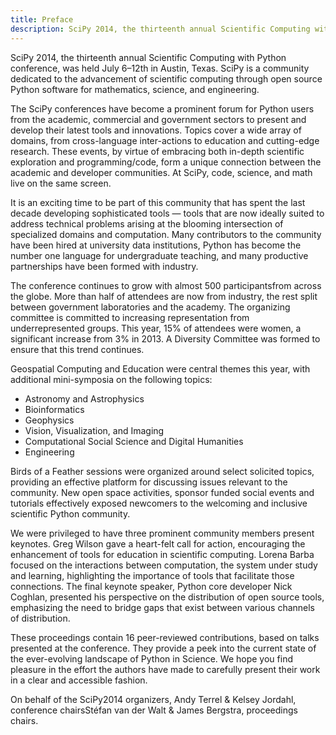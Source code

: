 ```yaml
---
title: Preface
description: SciPy 2014, the thirteenth annual Scientific Computing with Python conference, was held July 6–12th in Austin, Texas. SciPyis a community dedicated to the advancement of scientific computing through open source Python software for mathematics,science, and engineering
---
```


SciPy 2014, the thirteenth annual Scientific Computing with Python conference, was held July 6–12th in Austin, Texas. SciPy is a community dedicated to the advancement of scientific computing through open source Python software for mathematics, science, and engineering.

The SciPy conferences have become a prominent forum for Python users from the academic, commercial and government sectors to present and develop their latest tools and innovations. Topics cover a wide array of domains, from cross-language inter-actions to education and cutting-edge research. These events, by virtue of embracing both in-depth scientific exploration and programming/code, form a unique connection between the academic and developer communities. At SciPy, code, science, and math live on the same screen.

It is an exciting time to be part of this community that has spent the last decade developing sophisticated tools — tools that are now ideally suited to address technical problems arising at the blooming intersection of specialized domains and computation. Many contributors to the community have been hired at university data institutions, Python has become the number one language for undergraduate teaching, and many productive partnerships have been formed with industry.

The conference continues to grow with almost 500 participantsfrom across the globe. More than half of attendees are now from industry, the rest split between government laboratories and the academy. The organizing committee is committed to increasing representation from underrepresented groups. This year, 15% of attendees were women, a significant increase from 3% in 2013. A Diversity Committee was formed to ensure that this trend continues.

Geospatial Computing and Education were central themes this year, with additional mini-symposia on the following topics:

- Astronomy and Astrophysics
- Bioinformatics
- Geophysics
- Vision, Visualization, and Imaging
- Computational Social Science and Digital Humanities
- Engineering

Birds of a Feather sessions were organized around select solicited topics, providing an effective platform for discussing issues relevant to the community. New open space activities, sponsor funded social events and tutorials effectively exposed newcomers to the welcoming and inclusive scientific Python community.

We were privileged to have three prominent community members present keynotes. Greg Wilson gave a heart-felt call for action, encouraging the enhancement of tools for education in scientific computing. Lorena Barba focused on the interactions between computation, the system under study and learning, highlighting the importance of tools that facilitate those connections. The final keynote speaker, Python core developer Nick Coghlan, presented his perspective on the distribution of open source tools, emphasizing the need to bridge gaps that exist between various channels of distribution.

These proceedings contain 16 peer-reviewed contributions, based on talks presented at the conference. They provide a peek into the current state of the ever-evolving landscape of Python in Science. We hope you find pleasure in the effort the authors have made to carefully present their work in a clear and accessible fashion.

On behalf of the SciPy2014 organizers, Andy Terrel & Kelsey Jordahl, conference chairsStéfan van der Walt & James Bergstra, proceedings chairs.
